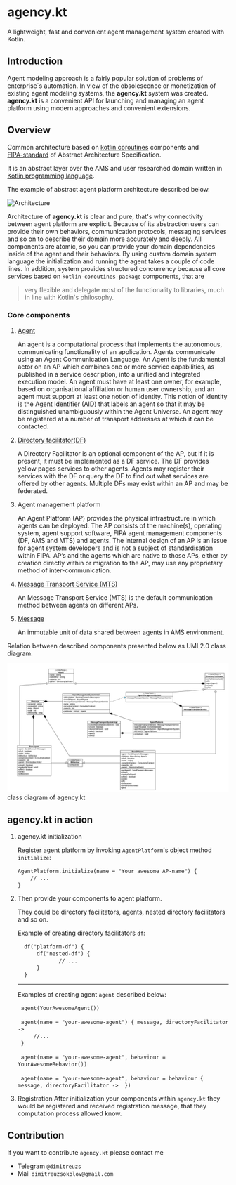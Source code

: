 # agency.kt 

A lightweight, fast and convenient agent management system created with Kotlin.

## Introduction

Agent modeling approach is a fairly popular solution of problems of enterprise`s automation.
In view of the obsolescence or monetization of existing agent modeling systems, the **agency.kt** system was created. 
**аgency.kt** is a convenient API for launching and managing an agent platform using modern approaches and convenient extensions.

##  Overview

Common architecture based on 
[kotlin coroutines](https://kotlinlang.org/docs/reference/coroutines-overview.html)
components and  
[FIPA-standard](http://www.fipa.org/specs/fipa00001/SC00001L.html)
of Abstract Architecture Specification. 

It is an abstract layer over the AMS and user researched domain written in [Kotlin 
programming language](https://kotlinlang.org/).

The example of abstract agent platform architecture described below.

![Architecture](http://www.fipa.org/specs/fipa00001/SC00001L_files/image001.gif)

Architecture of **agency.kt** is clear and pure, that's why connectivity between agent platform are explicit.
Because of its abstraction users can provide their own behaviors, communication protocols, 
messaging services and so on to describe their domain more accurately and deeply.
All components are atomic, so you can provide your domain dependencies
inside of the agent and their behaviors.
By using custom domain system language the initialization and running the agent takes a couple of code lines.
In addition, system provides structured concurrency because all core services based on `kotlin-coroutines-package` 
components, that are 

> very flexible and delegate most of the functionality to libraries, much in line with Kotlin's philosophy.


### Core components

1) [Agent](http://www.fipa.org/specs/fipa00001/SC00001L.html#_Toc26668620)

    An agent is a computational process that implements the autonomous, communicating functionality of an application. 
Agents communicate using an Agent Communication Language. 
An Agent is the fundamental actor on an AP which combines one or more service capabilities, as published in a service description, into a unified and integrated execution model. 
An agent must have at least one owner, for example, based on organisational affiliation or human user ownership, and an agent must support at least one notion of identity. 
This notion of identity is the Agent Identifier (AID) that labels an agent so that it may be distinguished unambiguously within the Agent Universe. 
An agent may be registered at a number of transport addresses at which it can be contacted.

2) [Directory facilitator(DF)](http://www.fipa.org/specs/fipa00001/SC00001L.html#_Toc26668636)

    A Directory Facilitator is an optional component of the AP, but if it is present, it must be implemented as a DF service.
The DF provides yellow pages services to other agents. 
Agents may register their services with the DF or query the DF to find out what services are offered by other agents. 
Multiple DFs may exist within an AP and may be federated. 

3) Agent management platform

    An Agent Platform (AP) provides the physical infrastructure in which agents can be deployed. 
The AP consists of the machine(s), operating system, agent support software, FIPA agent management components (DF, AMS and MTS) and agents.
The internal design of an AP is an issue for agent system developers and is not a subject of standardisation within FIPA. 
AP’s and the agents which are native to those APs, either by creation directly within or migration to the AP, may use any proprietary method of inter-communication.

4) [Message Transport Service (MTS)](http://www.fipa.org/specs/fipa00001/SC00001L.html#_Toc26668678)

    An Message Transport Service (MTS) is the default communication method between agents on different APs.
    
5) [Message](http://www.fipa.org/specs/fipa00001/SC00001L.html#_Toc26668607)
    
    An immutable unit of data shared between agents in AMS environment.

Relation between described components presented below as UML2.0 class diagram.

![class-diagram](assets/class-diagram.png) class diagram of agency.kt

## agency.kt in action

1) agency.kt initialization

    Register agent platform by invoking `AgentPlatform`'s object method `initialize`:
    
    ```
    AgentPlatform.initialize(name = "Your awesome AP-name") {
        // ...
    }
    ```
    
2) Then provide your components to agent platform. 
   
   They could be directory facilitators, agents, nested directory facilitators  and so on.
    
   Example of creating directory facilitators `df`:

   ```
     df("platform-df") { 
         df("nested-df") {
                // ...
         }
     }
   ```
    
   ---
   
   Examples of creating agent `agent` described below:
    
   ```
    agent(YourAwesomeAgent())
    
    agent(name = "your-awesome-agent") { message, directoryFacilitator ->  
        //...
    }
    
    agent(name = "your-awesome-agent", behaviour = YourAwesomeBehavior())
    
    agent(name = "your-awesome-agent", behaviour = behaviour { message, directoryFacilitator ->  })
   ```
3) Registration
    After initialization your components within `agency.kt` they would be registered and received
    registration message, that they computation process allowed know.
        
## Contribution

If you want to contribute `agency.kt` please contact me 
- Telegram `@dimitreuzs`
- Mail `dimitreuzsokolov@gmail.com`
